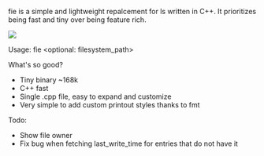 fie is a simple and lightweight repalcement for ls written in C++. It prioritizes being fast and tiny over being feature rich.

![](https://i.imgur.com/8CGJwbo.png)

Usage: fie <optional: filesystem_path>

What's so good?
- Tiny binary ~168k
- C++ fast
- Single .cpp file, easy to expand and customize
- Very simple to add custom printout styles thanks to fmt

Todo: 
  - Show file owner
  - Fix bug when fetching last_write_time for entries that do not have it
